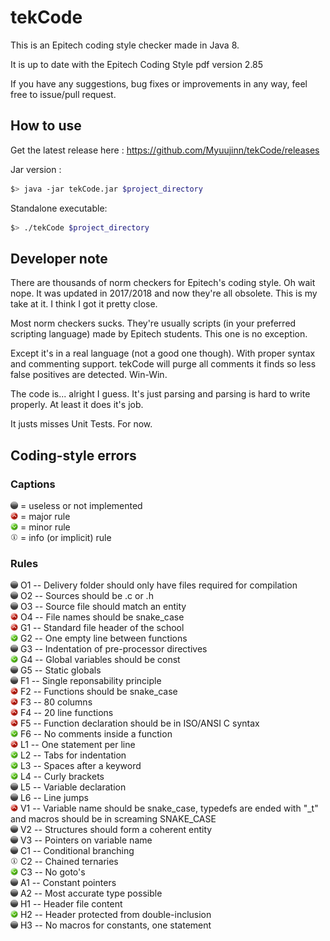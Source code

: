 # tekCode

This is an Epitech coding style checker made in Java 8.

It is up to date with the Epitech Coding Style pdf version 2.85

If you have any suggestions, bug fixes or improvements in any way, feel free to issue/pull request.

## How to use

Get the latest release here : https://github.com/Myuujinn/tekCode/releases

Jar version :
```bash
$> java -jar tekCode.jar $project_directory
```

Standalone executable:
```bash
$> ./tekCode $project_directory
```

## Developer note

There are thousands of norm checkers for Epitech's coding style. Oh wait nope. It was updated in 2017/2018 and now they're all obsolete.
This is my take at it. I think I got it pretty close.

Most norm checkers sucks. They're usually scripts (in your preferred scripting language) made by Epitech students. This one is no exception.

Except it's in a real language (not a good one though). With proper syntax and commenting support. tekCode will purge all comments it finds so less false positives are detected. Win-Win.


The code is... alright I guess. It's just parsing and parsing is hard to write properly. At least it does it's job.

It justs misses Unit Tests. For now.

## Coding-style errors

### Captions
<img alt="Unsupported" src="/icons/not_supported.png" width="12" height="12"/> = useless or not implemented<br/>
<img alt="Major" src="/icons/major.png" width="12" height="12"/> = major rule<br/>
<img alt="Minor" src="/icons/minor.png" width="12" height="12"/> = minor rule<br/>
<img alt="Info" src="/icons/info.png" width="12" height="12"/> = info (or implicit) rule<br/>

### Rules
<img alt="Useless" src="/icons/not_supported.png" width="12" height="12"/> O1 -- Delivery folder should only have files required for compilation<br/>
<img alt="Useless" src="/icons/not_supported.png" width="12" height="12"/> O2 -- Sources should be .c or .h<br/>
<img alt="Unsupported" src="/icons/not_supported.png" width="12" height="12"/> O3 -- Source file should match an entity<br/>
<img alt="Major" src="/icons/major.png" width="12" height="12"/> O4 -- File names should be snake_case<br/>
<img alt="Major" src="/icons/major.png" width="12" height="12"/> G1 -- Standard file header of the school<br/>
<img alt="Minor" src="/icons/minor.png" width="12" height="12"/> G2 -- One empty line between functions<br/>
<img alt="Unsupported" src="/icons/not_supported.png" width="12" height="12"/> G3 -- Indentation of pre-processor directives<br/>
<img alt="Minor" src="/icons/minor.png" width="12" height="12"/> G4 -- Global variables should be const<br/>
<img alt="Unsupported" src="/icons/not_supported.png" width="12" height="12"/> G5 -- Static globals<br/>
<img alt="Unsupported" src="/icons/not_supported.png" width="12" height="12"/> F1 -- Single reponsability principle<br/>
<img alt="Major" src="/icons/major.png" width="12" height="12"/> F2 -- Functions should be snake_case<br/>
<img alt="Major" src="/icons/major.png" width="12" height="12"/> F3 -- 80 columns<br/>
<img alt="Major" src="/icons/major.png" width="12" height="12"/> F4 -- 20 line functions<br/>
<img alt="Major" src="/icons/major.png" width="12" height="12"/> F5 -- Function declaration should be in ISO/ANSI C syntax<br/>
<img alt="Minor" src="/icons/minor.png" width="12" height="12"/> F6 -- No comments inside a function<br/>
<img alt="Major" src="/icons/major.png" width="12" height="12"/> L1 -- One statement per line<br/>
<img alt="Minor" src="/icons/minor.png" width="12" height="12"/> L2 -- Tabs for indentation<br/>
<img alt="Minor" src="/icons/minor.png" width="12" height="12"/> L3 -- Spaces after a keyword<br/>
<img alt="Minor" src="/icons/minor.png" width="12" height="12"/> L4 -- Curly brackets<br/>
<img alt="Unsupported" src="/icons/not_supported.png" width="12" height="12"/> L5 -- Variable declaration<br/>
<img alt="Unsupported" src="/icons/not_supported.png" width="12" height="12"/> L6 -- Line jumps<br/>
<img alt="Major" src="/icons/major.png" width="12" height="12"/> V1 -- Variable name should be snake_case, typedefs are ended with "\_t" and macros should be in screaming SNAKE_CASE<br/>
<img alt="Unsupported" src="/icons/not_supported.png" width="12" height="12"/> V2 -- Structures should form a coherent entity<br/>
<img alt="Unsupported" src="/icons/not_supported.png" width="12" height="12"/> V3 -- Pointers on variable name<br/>
<img alt="Unsupported" src="/icons/not_supported.png" width="12" height="12"/> C1 -- Conditional branching<br/>
<img alt="Info" src="/icons/info.png" width="12" height="12"/> C2 -- Chained ternaries<br/>
<img alt="Minor" src="/icons/minor.png" width="12" height="12"/> C3 -- No goto's<br/>
<img alt="Unsupported" src="/icons/not_supported.png" width="12" height="12"/> A1 -- Constant pointers<br/>
<img alt="Unsupported" src="/icons/not_supported.png" width="12" height="12"/> A2 -- Most accurate type possible<br/>
<img alt="Unsupported" src="/icons/not_supported.png" width="12" height="12"/> H1 -- Header file content<br/>
<img alt="Minor" src="/icons/minor.png" width="12" height="12"/> H2 -- Header protected from double-inclusion<br/>
<img alt="Useless" src="/icons/not_supported.png" width="12" height="12"/> H3 -- No macros for constants, one statement<br/>
